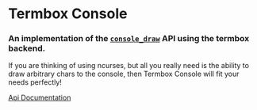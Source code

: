# Termbox Console
### An implementation of the [`console_draw`](https://github.com/TyOverby/console_draw) API using the termbox backend.

If you are thinking of using ncurses, but all you really need is the ability to
draw arbitrary chars to the console, then Termbox Console will fit your needs
perfectly!

[Api Documentation](http://tyoverby.com/termbox_console/termbox_console/index.html)
